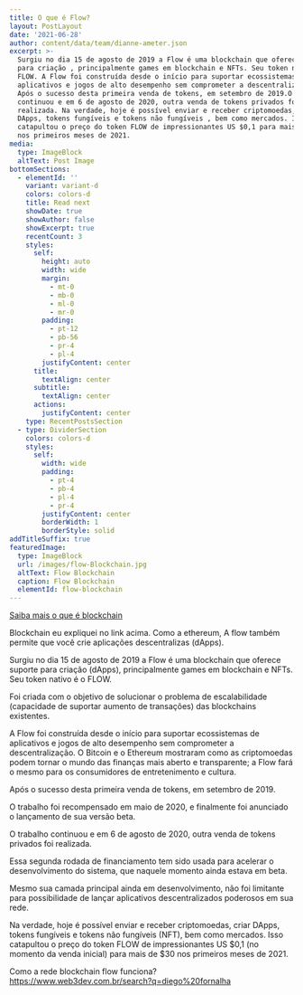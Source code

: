 ```yaml
---
title: O que é Flow?
layout: PostLayout
date: '2021-06-28'
author: content/data/team/dianne-ameter.json
excerpt: >-
  Surgiu no dia 15 de agosto de 2019 a Flow é uma blockchain que oferece suporte
  para criação , principalmente games em blockchain e NFTs. Seu token nativo é o
  FLOW. A Flow foi construída desde o início para suportar ecossistemas de
  aplicativos e jogos de alto desempenho sem comprometer a descentralização.
  Após o sucesso desta primeira venda de tokens, em setembro de 2019.O trabalho
  continuou e em 6 de agosto de 2020, outra venda de tokens privados foi
  realizada. Na verdade, hoje é possível enviar e receber criptomoedas, criar
  DApps, tokens fungíveis e tokens não fungíveis , bem como mercados. Isso
  catapultou o preço do token FLOW de impressionantes US $0,1 para mais de $30
  nos primeiros meses de 2021.
media:
  type: ImageBlock
  altText: Post Image
bottomSections:
  - elementId: ''
    variant: variant-d
    colors: colors-d
    title: Read next
    showDate: true
    showAuthor: false
    showExcerpt: true
    recentCount: 3
    styles:
      self:
        height: auto
        width: wide
        margin:
          - mt-0
          - mb-0
          - ml-0
          - mr-0
        padding:
          - pt-12
          - pb-56
          - pr-4
          - pl-4
        justifyContent: center
      title:
        textAlign: center
      subtitle:
        textAlign: center
      actions:
        justifyContent: center
    type: RecentPostsSection
  - type: DividerSection
    colors: colors-d
    styles:
      self:
        width: wide
        padding:
          - pt-4
          - pb-4
          - pl-4
          - pr-4
        justifyContent: center
        borderWidth: 1
        borderStyle: solid
addTitleSuffix: true
featuredImage:
  type: ImageBlock
  url: /images/flow-Blockchain.jpg
  altText: Flow Blockchain
  caption: Flow Blockchain
  elementId: flow-blockchain
---
```

[Saiba mais o que é blockchain](https://www.web3dev.com.br/diegofornalha/blockchain-13og)

Blockchain eu expliquei no link acima. Como a ethereum, A flow também permite que você crie aplicações descentralizas (dApps).

Surgiu no dia 15 de agosto de 2019 a Flow é uma blockchain que oferece suporte para criação (dApps), principalmente games em blockchain e NFTs. Seu token nativo é o FLOW.

Foi criada com o objetivo de solucionar o problema de escalabilidade (capacidade de suportar aumento de transações) das blockchains existentes.

A Flow foi construída desde o início para suportar ecossistemas de aplicativos e jogos de alto desempenho sem comprometer a descentralização. O Bitcoin e o Ethereum mostraram como as criptomoedas podem tornar o mundo das finanças mais aberto e transparente; a Flow fará o mesmo para os consumidores de entretenimento e cultura.

Após o sucesso desta primeira venda de tokens, em setembro de 2019.

O trabalho foi recompensado em maio de 2020, e finalmente foi anunciado o lançamento de sua versão beta.

O trabalho continuou e em 6 de agosto de 2020, outra venda de tokens privados foi realizada.

Essa segunda rodada de financiamento tem sido usada para acelerar o desenvolvimento do sistema, que naquele momento ainda estava em beta.

Mesmo sua camada principal ainda em desenvolvimento, não foi limitante para possibilidade de lançar aplicativos descentralizados poderosos em sua rede.

Na verdade, hoje é possível enviar e receber criptomoedas, criar DApps, tokens fungíveis e tokens não fungíveis (NFT), bem como mercados. Isso catapultou o preço do token FLOW de impressionantes US $0,1 (no momento da venda inicial) para mais de $30 nos primeiros meses de 2021.

Como a rede blockchain flow funciona?
https://www.web3dev.com.br/search?q=diego%20fornalha
